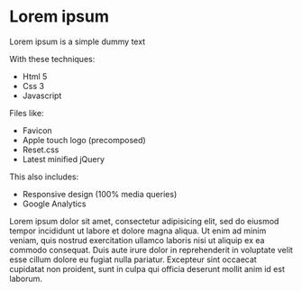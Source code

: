 Lorem ipsum
===========

Lorem ipsum is a simple dummy text

With these techniques:

* Html 5
* Css 3
* Javascript

Files like:

* Favicon
* Apple touch logo (precomposed)
* Reset.css
* Latest minified jQuery

This also includes:

* Responsive design (100% media queries)
* Google Analytics

Lorem ipsum dolor sit amet, consectetur adipisicing elit, sed do eiusmod tempor incididunt ut labore et dolore magna aliqua. Ut enim ad minim veniam, quis nostrud exercitation ullamco laboris nisi ut aliquip ex ea commodo consequat. Duis aute irure dolor in reprehenderit in voluptate velit esse cillum dolore eu fugiat nulla pariatur. Excepteur sint occaecat cupidatat non proident, sunt in culpa qui officia deserunt mollit anim id est laborum.
